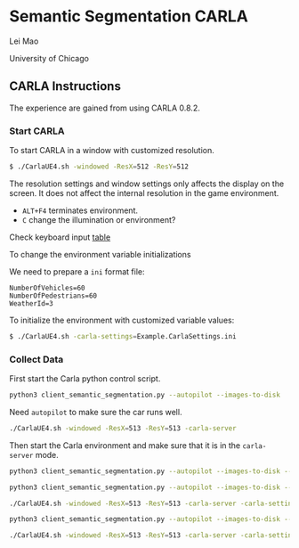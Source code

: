 # Semantic Segmentation CARLA

Lei Mao

University of Chicago

## CARLA Instructions

The experience are gained from using CARLA 0.8.2.

### Start CARLA

To start CARLA in a window with customized resolution.


```bash
$ ./CarlaUE4.sh -windowed -ResX=512 -ResY=512
```
The resolution settings and window settings only affects the display on the screen. It does not affect the internal resolution in the game environment.


* ``ALT+F4`` terminates environment.
* ``C`` change the illumination or environment?

Check keyboard input [table](https://carla.readthedocs.io/en/stable/simulator_keyboard_input/)



To change the environment variable initializations

We need to prepare a ``ini`` format file:

```
NumberOfVehicles=60
NumberOfPedestrians=60
WeatherId=3
```

To initialize the environment with customized variable values:

```bash
$ ./CarlaUE4.sh -carla-settings=Example.CarlaSettings.ini
```


### Collect Data


First start the Carla python control script.

```bash
python3 client_semantic_segmentation.py --autopilot --images-to-disk
```

Need ``autopilot`` to make sure the car runs well.

```bash
./CarlaUE4.sh -windowed -ResX=513 -ResY=513 -carla-server
```

Then start the Carla environment and make sure that it is in the ``carla-server`` mode.


```bash
python3 client_semantic_segmentation.py --autopilot --images-to-disk --images-to-disk-frequency 5 --weather-id 0
```


```bash
python3 client_semantic_segmentation.py --autopilot --images-to-disk --images-to-disk-frequency 5 --weather-id 0 --quality-level Low
```

```bash
./CarlaUE4.sh -windowed -ResX=513 -ResY=513 -carla-server -carla-settings=semantic_segmentation.ini
```

```bash
python3 client_semantic_segmentation.py --autopilot --images-to-disk --images-to-disk-frequency 1 --quality-level Epic --number-of-episodes 50 --frames-per-episode 1000
```

```bash
./CarlaUE4.sh -windowed -ResX=513 -ResY=513 -carla-server -carla-settings=semantic_segmentation.ini
```


